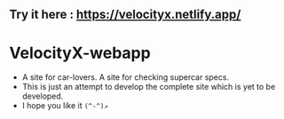 ## Try it here : https://velocityx.netlify.app/
# VelocityX-webapp
- A site for car-lovers. A site for checking supercar specs. 
- This is just an attempt to develop the complete site which is yet to be developed.
- I hope you like it ```(^-^)↗``` 
